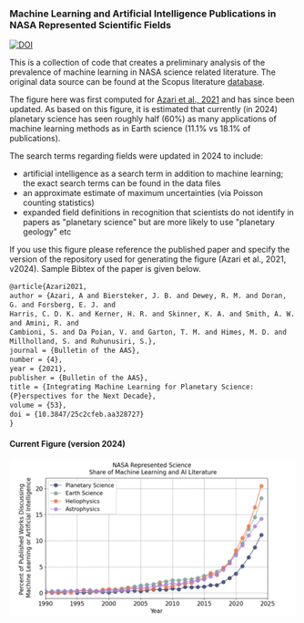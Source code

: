 
### Machine Learning and Artificial Intelligence Publications in NASA Represented Scientific Fields

[![DOI](https://zenodo.org/badge/423582609.svg)](https://zenodo.org/doi/10.5281/zenodo.13023913)

This is a collection of code that creates a preliminary analysis of the prevalence of machine learning in NASA science related literature. The original data source can be found at the Scopus literature [database](https://www.scopus.com/home.uri).

The figure here was first computed for [Azari et al., 2021](https://baas.aas.org/pub/2021n4i128/release/1?readingCollection=7272e5bb) and has since been updated. As based on this figure, it is estimated that currently (in 2024) planetary science has seen roughly half (60%) as many applications of machine learning methods as in Earth science (11.1% vs 18.1% of publications).

The search terms regarding fields were updated in 2024 to include:
- artificial intelligence as a search term in addition to machine learning; the exact search terms can be found in the data files
- an approximate estimate of maximum uncertainties (via Poisson counting statistics)
- expanded field definitions in recognition that scientists do not identify in papers as "planetary science" but are more likely to use "planetary geology" etc  

If you use this figure please reference the published paper and specify the version of the repository used for generating the figure (Azari et al., 2021, v2024). Sample Bibtex of the paper is given below.

```
@article{Azari2021,
author = {Azari, A and Biersteker, J. B. and Dewey, R. M. and Doran, G. and Forsberg, E. J. and
Harris, C. D. K. and Kerner, H. R. and Skinner, K. A. and Smith, A. W. and Amini, R. and
Cambioni, S. and Da Poian, V. and Garton, T. M. and Himes, M. D. and Millholland, S. and Ruhunusiri, S.},
journal = {Bulletin of the AAS},
number = {4},
year = {2021},
publisher = {Bulletin of the AAS},
title = {Integrating Machine Learning for Planetary Science: {P}erspectives for the Next Decade},
volume = {53},
doi = {10.3847/25c2cfeb.aa328727}
}
```

#### Current Figure (version 2024)

<img width="1500" alt="img1" src="./Figures/NASADivision_Share_ML_End2024Results.png">
